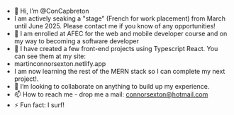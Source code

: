 - 👋 Hi, I’m @ConCapbreton
- I am actively seaking a "stage" (French for work placement) from March until June 2025. Please contact me if you know of any opportunities! 
- 👀 I am enrolled at AFEC for the web and mobile developer course and on my way to becoming a software developer
- 🌱 I have created a few front-end projects using Typescript React. You can see them at my site:
- martinconnorsexton.netlify.app
- I am now learning the rest of the MERN stack so I can complete my next project!.
- 💞️ I’m looking to collaborate on anything to build up my experience.
- 📫 How to reach me - drop me a mail: connorsexton@hotmail.com 
- ⚡ Fun fact: I surf!

<!---
ConCapbreton/ConCapbreton is a ✨ special ✨ repository because its `README.md` (this file) appears on your GitHub profile.
You can click the Preview link to take a look at your changes.
--->

